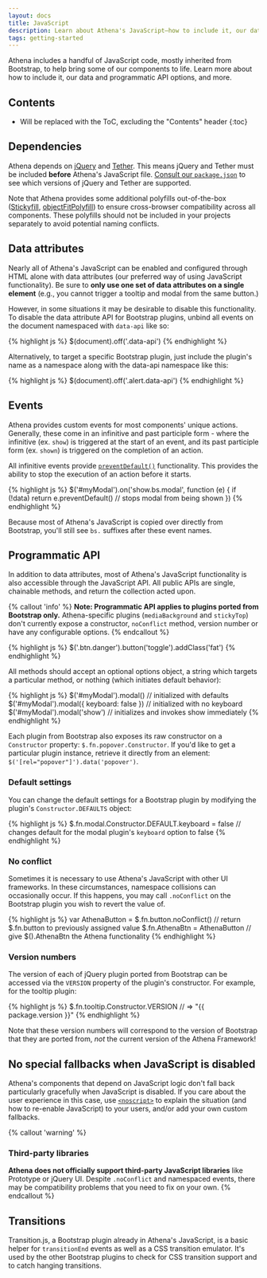 ```yaml
---
layout: docs
title: JavaScript
description: Learn about Athena's JavaScript—how to include it, our data and programmatic API options, and more.
tags: getting-started
---
```


Athena includes a handful of JavaScript code, mostly inherited from Bootstrap, to help bring some of our components to life. Learn more about how to include it, our data and programmatic API options, and more.


## Contents

* Will be replaced with the ToC, excluding the "Contents" header
{:toc}


## Dependencies

Athena depends on [jQuery](https://jquery.com/) and [Tether](http://tether.io/). This means jQuery and Tether must be included **before** Athena's JavaScript file. [Consult our `package.json`](https://github.com/UCF/Athena-Framework/blob/master/package.json) to see which versions of jQuery and Tether are supported.

Note that Athena provides some additional polyfills out-of-the-box ([Stickyfill](https://github.com/wilddeer/stickyfill), [objectFitPolyfill](https://github.com/constancecchen/object-fit-polyfill)) to ensure cross-browser compatibility across all components. These polyfills should not be included in your projects separately to avoid potential naming conflicts.


## Data attributes

Nearly all of Athena's JavaScript can be enabled and configured through HTML alone with data attributes (our preferred way of using JavaScript functionality). Be sure to **only use one set of data attributes on a single element** (e.g., you cannot trigger a tooltip and modal from the same button.)

However, in some situations it may be desirable to disable this functionality. To disable the data attribute API for Bootstrap plugins, unbind all events on the document namespaced with `data-api` like so:

{% highlight js %}
$(document).off('.data-api')
{% endhighlight %}

Alternatively, to target a specific Bootstrap plugin, just include the plugin's name as a namespace along with the data-api namespace like this:

{% highlight js %}
$(document).off('.alert.data-api')
{% endhighlight %}


## Events

Athena provides custom events for most components' unique actions. Generally, these come in an infinitive and past participle form - where the infinitive (ex. `show`) is triggered at the start of an event, and its past participle form (ex. `shown`) is triggered on the completion of an action.

All infinitive events provide [`preventDefault()`](https://developer.mozilla.org/en-US/docs/Web/API/Event/preventDefault) functionality. This provides the ability to stop the execution of an action before it starts.

{% highlight js %}
$('#myModal').on('show.bs.modal', function (e) {
  if (!data) return e.preventDefault() // stops modal from being shown
})
{% endhighlight %}

Because most of Athena's JavaScript is copied over directly from Bootstrap, you'll still see `bs.` suffixes after these event names.


## Programmatic API

In addition to data attributes, most of Athena's JavaScript functionality is also accessible through the JavaScript API. All public APIs are single, chainable methods, and return the collection acted upon.

{% callout 'info' %}
<strong>Note: Programmatic API applies to plugins ported from Bootstrap only.</strong> Athena-specific plugins (`mediaBackground` and `stickyTop`) don't currently expose a constructor, `noConflict` method, version number or have any configurable options.
{% endcallout %}

{% highlight js %}
$('.btn.danger').button('toggle').addClass('fat')
{% endhighlight %}

All methods should accept an optional options object, a string which targets a particular method, or nothing (which initiates default behavior):

{% highlight js %}
$('#myModal').modal()                      // initialized with defaults
$('#myModal').modal({ keyboard: false })   // initialized with no keyboard
$('#myModal').modal('show')                // initializes and invokes show immediately
{% endhighlight %}

Each plugin from Bootstrap also exposes its raw constructor on a `Constructor` property: `$.fn.popover.Constructor`. If you'd like to get a particular plugin instance, retrieve it directly from an element: `$('[rel="popover"]').data('popover')`.

### Default settings
You can change the default settings for a Bootstrap plugin by modifying the plugin's `Constructor.DEFAULTS` object:

{% highlight js %}
$.fn.modal.Constructor.DEFAULT.keyboard = false // changes default for the modal plugin's `keyboard` option to false
{% endhighlight %}

### No conflict

Sometimes it is necessary to use Athena's JavaScript with other UI frameworks. In these circumstances, namespace collisions can occasionally occur. If this happens, you may call `.noConflict` on the Bootstrap plugin you wish to revert the value of.

{% highlight js %}
var AthenaButton = $.fn.button.noConflict() // return $.fn.button to previously assigned value
$.fn.AthenaBtn = AthenaButton            // give $().AthenaBtn the Athena functionality
{% endhighlight %}

### Version numbers

The version of each of jQuery plugin ported from Bootstrap can be accessed via the `VERSION` property of the plugin's constructor. For example, for the tooltip plugin:

{% highlight js %}
$.fn.tooltip.Constructor.VERSION // => "{{ package.version }}"
{% endhighlight %}

Note that these version numbers will correspond to the version of Bootstrap that they are ported from, _not_ the current version of the Athena Framework!


## No special fallbacks when JavaScript is disabled

Athena's components that depend on JavaScript logic don't fall back particularly gracefully when JavaScript is disabled. If you care about the user experience in this case, use [`<noscript>`](https://developer.mozilla.org/en-US/docs/Web/HTML/Element/noscript) to explain the situation (and how to re-enable JavaScript) to your users, and/or add your own custom fallbacks.

{% callout 'warning' %}
### Third-party libraries

**Athena does not officially support third-party JavaScript libraries** like Prototype or jQuery UI. Despite `.noConflict` and namespaced events, there may be compatibility problems that you need to fix on your own.
{% endcallout %}


## Transitions

Transition.js, a Bootstrap plugin already in Athena's JavaScript, is a basic helper for `transitionEnd` events as well as a CSS transition emulator. It's used by the other Bootstrap plugins to check for CSS transition support and to catch hanging transitions.
